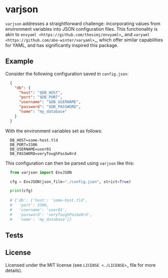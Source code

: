 varjson
=======

``varjson`` addresses a straightforward challenge: incorporating values from environment variables into JSON configuration files. This functionality is akin to `envyaml <https://github.com/thesimj/envyaml>`_ and `varyaml <https://github.com/abe-winter/varyaml>`_, which offer similar capabilities for YAML, and has significantly inspired this package.

Example
-------

Consider the following configuration saved in ``config.json``:

```json
  {
    "db": {
      "host": "$DB_HOST",
      "port": "$DB_PORT",
      "username": "$DB_USERNAME",
      "password": "$DB_PASSWORD",
      "name": "my_database"
    }
  }
```  

With the environment variables set as follows:

```
  DB_HOST=some-host.tld
  DB_PORT=3306
  DB_USERNAME=user01
  DB_PASSWORD=veryToughPas$w0rd
```  

This configuration can then be parsed using ``varjson`` like this:

```python
  from varjson import EnvJSON

  cfg = EnvJSON(json_file="./config.json", strict=True)

  print(cfg)
  
  # {'db': {'host': 'some-host.tld',
  #   'port': 3306,
  #   'username': 'user01',
  #   'password': 'veryToughPas$w0rd',
  #   'name': 'my_database'}}
```

Tests
-----


License
-------

Licensed under the MIT license (see `LICENSE <./LICENSE>`_ file for more details).